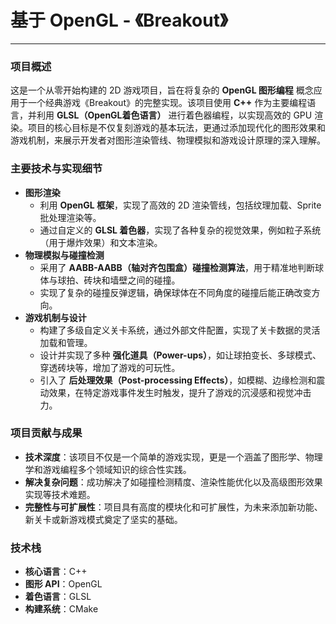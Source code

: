 # 基于 OpenGL - 《Breakout》

---

### 项目概述

这是一个从零开始构建的 2D 游戏项目，旨在将复杂的 **OpenGL 图形编程** 概念应用于一个经典游戏《Breakout》的完整实现。该项目使用 **C++** 作为主要编程语言，并利用 **GLSL（OpenGL着色语言）** 进行着色器编程，以实现高效的 GPU 渲染。项目的核心目标是不仅复刻游戏的基本玩法，更通过添加现代化的图形效果和游戏机制，来展示开发者对图形渲染管线、物理模拟和游戏设计原理的深入理解。

### 主要技术与实现细节

* **图形渲染**
    * 利用 **OpenGL 框架**，实现了高效的 2D 渲染管线，包括纹理加载、Sprite 批处理渲染等。
    * 通过自定义的 **GLSL 着色器**，实现了各种复杂的视觉效果，例如粒子系统（用于爆炸效果）和文本渲染。
* **物理模拟与碰撞检测**
    * 采用了 **AABB-AABB（轴对齐包围盒）碰撞检测算法**，用于精准地判断球体与球拍、砖块和墙壁之间的碰撞。
    * 实现了复杂的碰撞反弹逻辑，确保球体在不同角度的碰撞后能正确改变方向。
* **游戏机制与设计**
    * 构建了多级自定义关卡系统，通过外部文件配置，实现了关卡数据的灵活加载和管理。
    * 设计并实现了多种 **强化道具（Power-ups）**，如让球拍变长、多球模式、穿透砖块等，增加了游戏的可玩性。
    * 引入了 **后处理效果（Post-processing Effects）**，如模糊、边缘检测和震动效果，在特定游戏事件发生时触发，提升了游戏的沉浸感和视觉冲击力。

### 项目贡献与成果

* **技术深度**：该项目不仅是一个简单的游戏实现，更是一个涵盖了图形学、物理学和游戏编程多个领域知识的综合性实践。
* **解决复杂问题**：成功解决了如碰撞检测精度、渲染性能优化以及高级图形效果实现等技术难题。
* **完整性与可扩展性**：项目具有高度的模块化和可扩展性，为未来添加新功能、新关卡或新游戏模式奠定了坚实的基础。

### 技术栈

* **核心语言**：C++
* **图形 API**：OpenGL
* **着色语言**：GLSL
* **构建系统**：CMake
